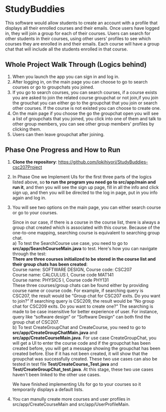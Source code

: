 # StudyBuddies
This software would allow students to create an account with a profile that displays all their enrolled courses and their emails. Once users have logged in, they will join a group for each of their courses. Users can search for other students in their courses, using other users' profiles to see which courses they are enrolled in and their emails. Each course will have a group chat that will include all the students enrolled in that course.

## Whole Project Walk Through (Logics behind)
1. When you launch the app you can sign in and log in.
2. After logging in, on the main page you can choose to go to search courses or go to groupchats you joined.
3. If you go to search courses, you can search courses, if a course exists you are asked to join the related course groupchat or not join,if you join the grouchat you can either go to the groupchat that you join or search other courses. If the course is not existed you can choose to create one.
4. On the main page if you choose the go the groupchat open you will see a list of groupchats that you joined, you click into one of them and talk to other group members, you can see other group members' profiles by clicking them.
5. Users can then leave groupchat after joining.

## Phase One Progress and How to Run
1. **Clone the repository**: https://github.com/lokihiyori/StudyBuddies-csc207Project
2. In Phase One we Implement UIs for the first three parts of the logics listed above, so **to run the program you need go to src/app/main and run it**, and then you will see the sign up page, fill in all the info and click sign up, and then you will be directed to the log in page, put in you info again and log in.
3. You will see two options on the main page, you can either search course or go to your courses. 

   Since in our case, if there is a course in the course list, there is always a group chat created which is associated with this course. Because of the one-to-one mapping, searching course is equivalent to searching group chat.\
 a) To test the SearchCourse use case, you need to go to **src/app/SearchCourseMain.java** to test. Here's how you can navigate through the test:\
       **There are three courses initialized to be stored in the course list and their group chats
       has been created**:\
        Course name: SOFTWARE DESIGN, Course code: CSC207\
        Course name: CALCULUS I, Course code MAT141\
        Course name: PHYSICS I, Course code PHY131\
       These three courses/group chats can be found either by providing course name or
       course code. For example, if searching query is CSC207, the result would be “Group
       chat for CSC207 exits. Do you want to join?” If searching query is CSC209, the result
       would be “No group chat for CSC209 exits. Do you want to create one?”
       The searching is made to be case insensitive for better experience of user. For
       instance, query like “software design” or “Software Design” can both find the group
       chat of CSC207.\
 b) To test CreateGroupChat and CreateCourse, you need to go to **src/app/CreateGroupChatMain.java** and **src/app/CreateCourseMain.java**. For use case CreateGroupChat, you will get a UI to enter the course code and if the groupchat has been created before, you will get a message showing the groupchat has been created before. Else if it has not been created, it will show that the groupchat was successfully created.
    These two use cases can also be tested in test file **Test/CreateCourse_Test.java** and **Test/CreateGroupChat_test.java**. At this stage, these two use cases haven't been linked to the other use cases.
    
   We have finished implementing UIs for go to your courses so it temporarily displays a default lists.
4. You can manully create more courses and user profiles in src/app/CreateCourseMain and src/app/UserProfileMain.
